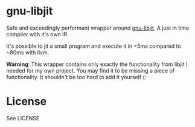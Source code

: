 # gnu-libjit

Safe and exceedingly performant wrapper around [gnu-libjit](https://www.gnu.org/software/libjit/). A just in time compiler with it's
own IR.

It's possible to jit a small program and execute it in <5ms compared to ~80ms with llvm.

**Warning**: This wrapper contains only exactly the functionality from libjit I needed for my own project. You may find it to be missing a piece of functionality. It shouldn't be too hard to add it yourself (:

# License
See LICENSE
